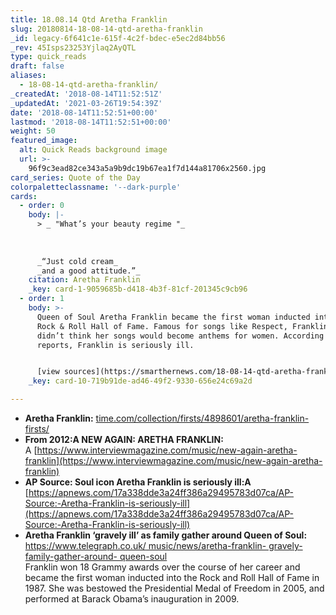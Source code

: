 ```yaml
---
title: 18.08.14 Qtd Aretha Franklin
slug: 20180814-18-08-14-qtd-aretha-franklin
_id: legacy-6f641c1e-615f-4c2f-bdec-e5ec2d84bb56
_rev: 45Isps23253Yjlaq2AyQTL
type: quick_reads
draft: false
aliases:
  - 18-08-14-qtd-aretha-franklin/
_createdAt: '2018-08-14T11:52:51Z'
_updatedAt: '2021-03-26T19:54:39Z'
date: '2018-08-14T11:52:51+00:00'
lastmod: '2018-08-14T11:52:51+00:00'
weight: 50
featured_image:
  alt: Quick Reads background image
  url: >-
    96f9c3ead82ce343a5a9b9dc19b67ea1f7d144a81706x2560.jpg
card_series: Quote of the Day
colorpaletteclassname: '--dark-purple'
cards:
  - order: 0
    body: |-
      > _ "What’s your beauty regime "_  
        
        
        
      _“Just cold cream_  
      _and a good attitude.”_
    citation: Aretha Franklin
    _key: card-1-9059685b-d418-4b3f-81cf-201345c9cb96
  - order: 1
    body: >-
      Queen of Soul Aretha Franklin became the first woman inducted into the
      Rock & Roll Hall of Fame. Famous for songs like Respect, Franklin said she
      didn’t think her songs would become anthems for women. According to
      reports, Franklin is seriously ill.


      [view sources](https://smarthernews.com/18-08-14-qtd-aretha-franklin/)
    _key: card-10-719b91de-ad46-49f2-9330-656e24c69a2d

---
```

* **Aretha Franklin:** [time.com/collection/firsts/4898601/aretha-franklin-firsts/](http://time.com/collection/firsts/4898601/aretha-franklin-firsts/)
* **From 2012:A NEW AGAIN: ARETHA FRANKLIN:**  
A [https://www.interviewmagazine.com/music/new-again-aretha-franklin](https://www.interviewmagazine.com/music/new-again-aretha-franklin)
* **AP Source: Soul icon Aretha Franklin is seriously ill:A**  
[https://apnews.com/17a338dde3a24ff386a29495783d07ca/AP-Source:-Aretha-Franklin-is-seriously-ill](https://apnews.com/17a338dde3a24ff386a29495783d07ca/AP-Source:-Aretha-Franklin-is-seriously-ill)
* **Aretha Franklin ‘gravely ill’ as family gather around Queen of Soul:**  
[https://www.telegraph.co.uk/ music/news/aretha-franklin- gravely-family-gather-around- queen-soul](https://www.telegraph.co.uk/)  
Franklin won 18 Grammy awards over the course of her career and became the first woman inducted into the Rock and Roll Hall of Fame in 1987. She was bestowed the Presidential Medal of Freedom in 2005, and performed at Barack Obama’s inauguration in 2009.